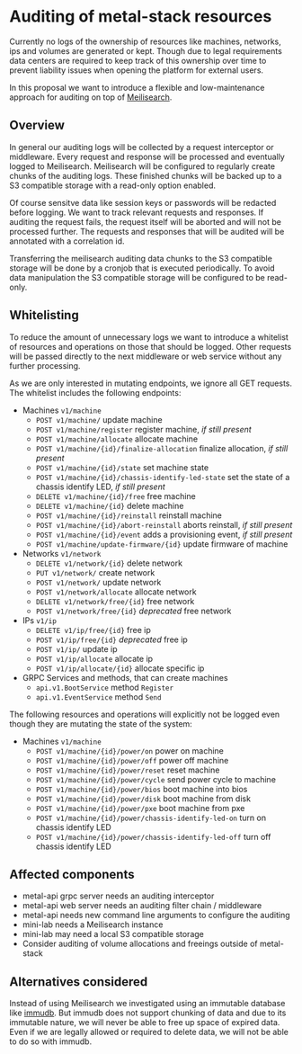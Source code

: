# Auditing of metal-stack resources

Currently no logs of the ownership of resources like machines, networks, ips and volumes are generated or kept. Though due to legal requirements data centers are required to keep track of this ownership over time to prevent liability issues when opening the platform for external users.

In this proposal we want to introduce a flexible and low-maintenance approach for auditing on top of [Meilisearch](https://www.meilisearch.com/).

## Overview

In general our auditing logs will be collected by a request interceptor or middleware. Every request and response will be processed and eventually logged to Meilisearch.
Meilisearch will be configured to regularly create chunks of the auditing logs. These finished chunks will be backed up to a S3 compatible storage with a read-only option enabled.

Of course sensitve data like session keys or passwords will be redacted before logging. We want to track relevant requests and responses. If auditing the request fails, the request itself will be aborted and will not be processed further. The requests and responses that will be audited will be annotated with a correlation id.

Transferring the meilisearch auditing data chunks to the S3 compatible storage will be done by a cronjob that is executed periodically.
To avoid data manipulation the S3 compatible storage will be configured to be read-only.

## Whitelisting

To reduce the amount of unnecessary logs we want to introduce a whitelist of resources and operations on those that should be logged.
Other requests will be passed directly to the next middleware or web service without any further processing.

As we are only interested in mutating endpoints, we ignore all GET requests.
The whitelist includes the following endpoints:

- Machines `v1/machine`
  - `POST v1/machine/` update machine
  - `POST v1/machine/register` register machine, _if still present_
  - `POST v1/machine/allocate` allocate machine
  - `POST v1/machine/{id}/finalize-allocation` finalize allocation, _if still present_
  - `POST v1/machine/{id}/state` set machine state
  - `POST v1/machine/{id}/chassis-identify-led-state` set the state of a chassis identify LED, _if still present_
  - `DELETE v1/machine/{id}/free` free machine
  - `DELETE v1/machine/{id}` delete machine
  - `POST v1/machine/{id}/reinstall` reinstall machine
  - `POST v1/machine/{id}/abort-reinstall` aborts reinstall, _if still present_
  - `POST v1/machine/{id}/event` adds a provisioning event, _if still present_
  - `POST v1/machine/update-firmware/{id}` update firmware of machine
- Networks `v1/network`
  - `DELETE v1/network/{id}` delete network
  - `PUT v1/network/` create network
  - `POST v1/network/` update network
  - `POST v1/network/allocate` allocate network
  - `DELETE v1/network/free/{id}` free network
  - `POST v1/network/free/{id}` _deprecated_ free network
- IPs `v1/ip`
  - `DELETE v1/ip/free/{id}` free ip
  - `POST v1/ip/free/{id}` _deprecated_ free ip
  - `POST v1/ip/` update ip
  - `POST v1/ip/allocate` allocate ip
  - `POST v1/ip/allocate/{id}` allocate specific ip
- GRPC Services and methods, that can create machines
  - `api.v1.BootService` method `Register`
  - `api.v1.EventService` method `Send`

The following resources and operations will explicitly not be logged even though they are mutating the state of the system:

- Machines `v1/machine`
  - `POST v1/machine/{id}/power/on` power on machine
  - `POST v1/machine/{id}/power/off` power off machine
  - `POST v1/machine/{id}/power/reset` reset machine
  - `POST v1/machine/{id}/power/cycle` send power cycle to machine
  - `POST v1/machine/{id}/power/bios` boot machine into bios
  - `POST v1/machine/{id}/power/disk` boot machine from disk
  - `POST v1/machine/{id}/power/pxe` boot machine from pxe
  - `POST v1/machine/{id}/power/chassis-identify-led-on` turn on chassis identify LED
  - `POST v1/machine/{id}/power/chassis-identify-led-off` turn off chassis identify LED

## Affected components

- metal-api grpc server needs an auditing interceptor
- metal-api web server needs an auditing filter chain / middleware
- metal-api needs new command line arguments to configure the auditing
- mini-lab needs a Meilisearch instance
- mini-lab may need a local S3 compatible storage
- Consider auditing of volume allocations and freeings outside of metal-stack

## Alternatives considered

Instead of using Meilisearch we investigated using an immutable database like [immudb](https://immudb.io/). But immudb does not support chunking of data and due to its immutable nature, we will never be able to free up space of expired data. Even if we are legally allowed or required to delete data, we will not be able to do so with immudb.
